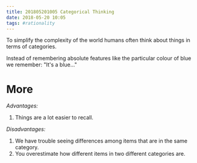 ```yaml
---
title: 201805201005 Categorical Thinking
date: 2018-05-20 10:05
tags: #rationality 
---
```

To simplify the complexity of the world humans often think about things in terms of categories.

Instead of remembering absolute features like the particular colour of blue we remember: "It's a blue..."

# More
*Advantages:*
1. Things are a lot easier to recall.

*Disadvantages:*
1. We have trouble seeing differences among items that are in the same category.
2. You overestimate how different items in two different categories are.

